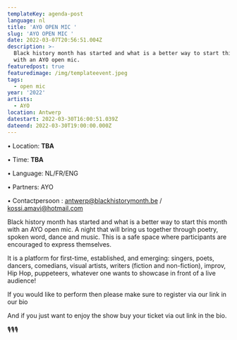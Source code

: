 ```yaml
---
templateKey: agenda-post
language: nl
title: 'AYO OPEN MIC '
slug: 'AYO OPEN MIC '
date: 2022-03-07T20:56:51.004Z
description: >-
  Black history month has started and what is a better way to start this month
  with an AYO open mic. 
featuredpost: true
featuredimage: /img/templateevent.jpeg
tags:
  - open mic
year: '2022'
artists:
  - AYO
location: Antwerp
datestart: 2022-03-30T16:00:51.039Z
dateend: 2022-03-30T19:00:00.000Z
---
```

•	Location: **TBA**

•	Time: **TBA**

•	Language: NL/FR/ENG

•	Partners: AYO

•	Contactpersoon : antwerp@blackhistorymonth.be / kossi.amavi@hotmail.com 

Black history month has started and what is a better way to start this month with an AYO open mic. A night that will bring us together through poetry, spoken word, dance and music. This is a safe space where participants are encouraged to express themselves.

It is a platform for first-time, established, and emerging: singers, poets, dancers, comedians, visual artists, writers (fiction and non-fiction), improv, Hip Hop, puppeteers, whatever one wants to showcase in front of a live audience!

If you would like to perform then please make sure to register via our link in our bio

And if you just want to enjoy the show buy your ticket via out link in the bio.

🎙🎙🎙
